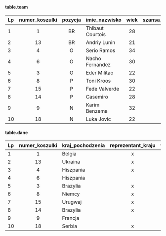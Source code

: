 #### table.team

  | Lp | numer_koszulki| pozycja | imie_nazwisko    | wiek | szansa_transfer |
  | -- | :-----:       | :---:   | ---------------- | :---:| :--------------:|
  | 1  |  1            | BR      | Thibaut Courtois | 28   | 0               |
  | 2  | 13            | BR      | Andriy Lunin     | 21   | 2               |
  | 3  | 4             | O       | Serio Ramos      | 34   | 0               |
  | 4  | 6             | O       | Nacho Fernandez  | 30   | 2               |
  | 5  | 3             | O       | Eder Militao     | 22   | 3               |
  | 6  | 8             | P       | Toni Kroos       | 30   | 1               |
  | 7  | 15            | P       | Fede Valverde    | 22   | 0               |
  | 8  | 14            | P       | Casemiro         | 28   | 2               |
  | 9  | 9             | N       | Karim Benzema    | 32   | 1               |
  | 10 | 18            | N       | Luka Jovic       | 22   | 3               |

#### table.dane

| Lp | numer_koszulki| kraj_pochodzenia | reprezentant_kraju| wartosc_rynkowa | kwota_transferu | poprzedni_klub_kraj |
| -- | :-----:       | ---              | :----------------:| :---:           | :--------------:| ---                 |
| 1  |  1            | Belgia           | x                 | 75              | 35              | Anglia              |
| 2  | 13            | Ukraina          | x                 | 3               | 9               | Ukraina             |
| 3  | 4             | Hiszpania        | x                 | 14              | 27              | Hiszpania           |
| 4  | 6             | Hiszpania        |                   | 10              | 0               | wychowanek          |
| 5  | 3             | Brazylia         | x                 | 40              | 50              | Portugalia          |
| 6  | 8             | Niemcy           | x                 | 65              | 25              | Niemcy              |
| 7  | 15            | Urugwaj          | x                 | 70              | 0               | wychowanek          |
| 8  | 14            | Brazylia         | x                 | 50              | 0               | wychowanek          |
| 9  | 9             | Francja          |                   | 25              | 35              | Francja             |
| 10 | 18            | Serbia           | x                 | 22              | 63              | Niemcy              |
